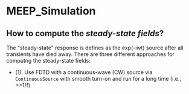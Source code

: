 # MEEP_Simulation
## How to compute the _steady-state fields_?
The "steady-state" response is defines as the exp(-iwt) source after all transients have died away. There are three different approaches for computng the steady-state fields:
 - (1). Use FDTD with a continuous-wave (CW) source via `ContinuousSource` with smooth turn-on and run for a long time (i.e., >>1/f)